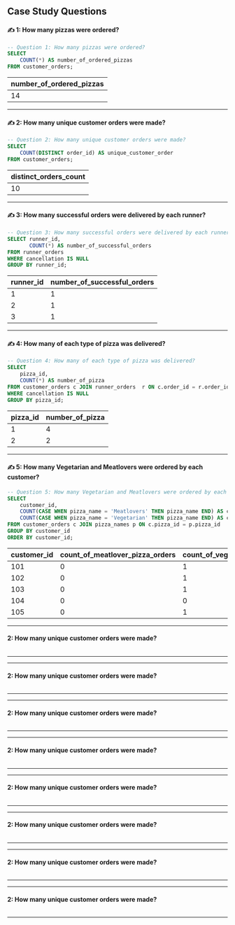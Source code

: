 ## Case Study Questions

#### ✍ 1: How many pizzas were ordered?

````sql
-- Question 1: How many pizzas were ordered?
SELECT 
    COUNT(*) AS number_of_ordered_pizzas
FROM customer_orders;
````
|number_of_ordered_pizzas|
|:----|
|14|

_______________________________________________________________________________________________________________________________________________________


#### ✍ 2: How many unique customer orders were made?

````sql
-- Question 2: How many unique customer orders were made?
SELECT
    COUNT(DISTINCT order_id) AS unique_customer_order
FROM customer_orders;
````
|distinct_orders_count|
|:----|
|10|

_______________________________________________________________________________________________________________________________________________________

#### ✍ 3: How many successful orders were delivered by each runner?

````sql
-- Question 3: How many successful orders were delivered by each runner?
SELECT runner_id, 
	   COUNT(*) AS number_of_successful_orders
FROM runner_orders
WHERE cancellation IS NULL
GROUP BY runner_id;
````
|runner_id|number_of_successful_orders|
|:----|:----|
|1|1|
|2|1|
|3|1|

_______________________________________________________________________________________________________________________________________________________

#### ✍ 4: How many of each type of pizza was delivered?

````sql
-- Question 4: How many of each type of pizza was delivered?
SELECT 
    pizza_id,
	COUNT(*) AS number_of_pizza
FROM customer_orders c JOIN runner_orders  r ON c.order_id = r.order_id
WHERE cancellation IS NULL
GROUP BY pizza_id;
````
|pizza_id|number_of_pizza|
|:----|:----|
|1|4|
|2|2|

_______________________________________________________________________________________________________________________________________________________

#### ✍ 5: How many Vegetarian and Meatlovers were ordered by each customer?

````sql
-- Question 5: How many Vegetarian and Meatlovers were ordered by each customer?
SELECT 
    customer_id,
	COUNT(CASE WHEN pizza_name = 'Meatlovers' THEN pizza_name END) AS count_of_meatlover_pizza_orders,
    COUNT(CASE WHEN pizza_name = 'Vegetarian' THEN pizza_name END) AS count_of_vegetarian_pizza_orders			
FROM customer_orders c JOIN pizza_names p ON c.pizza_id = p.pizza_id
GROUP BY customer_id
ORDER BY customer_id;
````
|customer_id|count_of_meatlover_pizza_orders|count_of_vegetarian_pizza_orders|
|:----|:----|:----|
|101|0|1|
|102|0|1|
|103|0|1|
|104|0|0|
|105|0|1|

_______________________________________________________________________________________________________________________________________________________

#### 2: How many unique customer orders were made?

````sql
````
_______________________________________________________________________________________________________________________________________________________

_______________________________________________________________________________________________________________________________________________________

#### 2: How many unique customer orders were made?

````sql
````
_______________________________________________________________________________________________________________________________________________________

_______________________________________________________________________________________________________________________________________________________

#### 2: How many unique customer orders were made?

````sql
````
_______________________________________________________________________________________________________________________________________________________

_______________________________________________________________________________________________________________________________________________________

#### 2: How many unique customer orders were made?

````sql
````
_______________________________________________________________________________________________________________________________________________________

_______________________________________________________________________________________________________________________________________________________

#### 2: How many unique customer orders were made?

````sql
````
_______________________________________________________________________________________________________________________________________________________

_______________________________________________________________________________________________________________________________________________________

#### 2: How many unique customer orders were made?

````sql
````
_______________________________________________________________________________________________________________________________________________________

_______________________________________________________________________________________________________________________________________________________

#### 2: How many unique customer orders were made?

````sql
````
_______________________________________________________________________________________________________________________________________________________

_______________________________________________________________________________________________________________________________________________________

#### 2: How many unique customer orders were made?

````sql
````
_______________________________________________________________________________________________________________________________________________________
